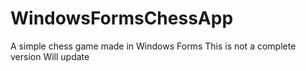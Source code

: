 # WindowsFormsChessApp
A simple chess game made in Windows Forms
This is not a complete version
Will update
